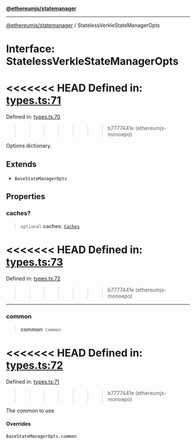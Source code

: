 [**@ethereumjs/statemanager**](../README.md)

***

[@ethereumjs/statemanager](../README.md) / StatelessVerkleStateManagerOpts

# Interface: StatelessVerkleStateManagerOpts

<<<<<<< HEAD
Defined in: [types.ts:71](https://github.com/ethereumjs/ethereumjs-monorepo/blob/master/packages/statemanager/src/types.ts#L71)
=======
Defined in: [types.ts:70](https://github.com/Dargon789/ethereumjs-monorepo/blob/master/packages/statemanager/src/types.ts#L70)
>>>>>>> b7777441e (ethereumjs-monoepo)

Options dictionary.

## Extends

- `BaseStateManagerOpts`

## Properties

### caches?

> `optional` **caches**: [`Caches`](../classes/Caches.md)

<<<<<<< HEAD
Defined in: [types.ts:73](https://github.com/ethereumjs/ethereumjs-monorepo/blob/master/packages/statemanager/src/types.ts#L73)
=======
Defined in: [types.ts:72](https://github.com/Dargon789/ethereumjs-monorepo/blob/master/packages/statemanager/src/types.ts#L72)
>>>>>>> b7777441e (ethereumjs-monoepo)

***

### common

> **common**: `Common`

<<<<<<< HEAD
Defined in: [types.ts:72](https://github.com/ethereumjs/ethereumjs-monorepo/blob/master/packages/statemanager/src/types.ts#L72)
=======
Defined in: [types.ts:71](https://github.com/Dargon789/ethereumjs-monorepo/blob/master/packages/statemanager/src/types.ts#L71)
>>>>>>> b7777441e (ethereumjs-monoepo)

The common to use

#### Overrides

`BaseStateManagerOpts.common`
